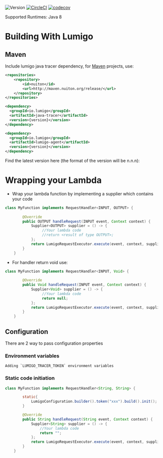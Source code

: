 ![Version](https://img.shields.io/badge/version-1.0.35-green.svg)
[![CircleCI](https://circleci.com/gh/lumigo-io/java-tracer.svg?style=svg&circle-token=f2e3400e6e79bc31daeee1fc614ecc0a149b1905)](https://circleci.com/gh/lumigo-io/java-tracer)
[![codecov](https://codecov.io/gh/lumigo-io/java-tracer/branch/master/graph/badge.svg?token=D3IZ5hQwaQ)](https://codecov.io/gh/lumigo-io/java-tracer)

Supported Runtimes: Java 8

# Building With Lumigo
## Maven
Include lumigo java tracer dependency, for [Maven](https://maven.apache.org) projects, use:
```xml
<repositories>
    <repository>
        <id>nuiton</id>
        <url>http://maven.nuiton.org/release/</url>
    </repository>
</repositories>
```

```xml
<dependency>
  <groupId>io.lumigo</groupId>
  <artifactId>java-tracer</artifactId>
  <version>{version}</version>
</dependency>

<dependency>
  <groupId>io.lumigo</groupId>
  <artifactId>lumigo-agent</artifactId>
  <version>{version}</version>
</dependency>
```
Find the latest version here (the format of the version will be n.n.n):

# Wrapping your Lambda
* Wrap your lambda function by implementing a supplier which contains your code
```java
class MyFunction implements RequestHandler<INPUT, OUTPUT> {
                                         
        @Override
        public OUTPUT handleRequest(INPUT event, Context context) {
            Supplier<OUTPUT> supplier = () -> {
                 //Your lambda code
                 //return <result of type OUTPUT>;
            };
            return LumigoRequestExecutor.execute(event, context, supplier);
        }
    }
```
* For handler return void use:

```java
class MyFunction implements RequestHandler<INPUT, Void> {
                                         
        @Override
        public Void handleRequest(INPUT event, Context context) {
            Supplier<Void> supplier = () -> {
                 //Your lambda code
                 return null;
            };
            return LumigoRequestExecutor.execute(event, context, supplier);
        }
    }
```

## Configuration
There are 2 way to pass configuration properties

### Environment variables
    Adding `LUMIGO_TRACER_TOKEN` environment variables

### Static code initiation
```java
class MyFunction implements RequestHandler<String, String> {

        static{
            LumigoConfiguration.builder().token("xxx").build().init();
        }

        @Override
        public String handleRequest(String event, Context context) {
            Supplier<String> supplier = () -> {
                //Your lambda code
                return "";
            };
            return LumigoRequestExecutor.execute(event, context, supplier);
        }
    }
```


